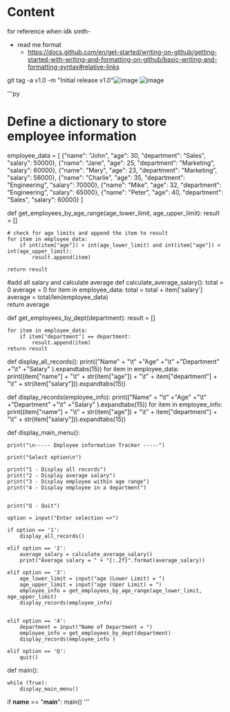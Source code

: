 # Content
for reference when idk smth-

- read me format
  + https://docs.github.com/en/get-started/writing-on-github/getting-started-with-writing-and-formatting-on-github/basic-writing-and-formatting-syntax#relative-links

git tag -a v1.0 -m "Initial release v1.0"![image](https://github.com/user-attachments/assets/a251c4f3-b4b3-406d-bd40-9f40fca9d7da)
![image](https://github.com/user-attachments/assets/aec9caf8-f10e-4885-ae75-83ffb0623ad7)


'''py
  # Define a dictionary to store employee information
employee_data = [
    {"name": "John", "age": 30, "department": "Sales", "salary": 50000},
    {"name": "Jane", "age": 25, "department": "Marketing", "salary": 60000},
    {"name": "Mary", "age": 23, "department": "Marketing", "salary": 56000},
    {"name": "Charlie",  "age": 35, "department": "Engineering", "salary": 70000},
    {"name": "Mike", "age": 32, "department": "Engineering", "salary": 65000},
    {"name": "Peter", "age": 40, "department": "Sales", "salary": 60000}
]

def get_employees_by_age_range(age_lower_limit, age_upper_limit):
    result = []

    # check for age limits and append the item to result
    for item in employee_data:
        if int(item["age"]) > int(age_lower_limit) and int(item["age"]) < int(age_upper_limit):
            result.append(item)

    return result
#add all salary and calculate average
def calculate_average_salary():
    total = 0
    average = 0
    for item in employee_data:
        total = total + item['salary']
    average = total/len(employee_data)    
    return average

def get_employees_by_dept(department):
    result = []
    
    for item in employee_data:
        if item["department"] == department:
            result.append(item)
    return result

def display_all_records():
    print(("Name" + "\t" +"Age" +"\t" +"Department" +"\t" +"Salary" ).expandtabs(15))
    for item in employee_data:
        print((item["name"] + "\t" + str(item["age"]) + "\t" + item["department"] + "\t" + str(item["salary"])).expandtabs(15))
        


def display_records(employee_info):
    print(("Name" + "\t" +"Age" +"\t" +"Department" +"\t" +"Salary" ).expandtabs(15))
    for item in employee_info:
        print((item["name"] + "\t" + str(item["age"]) + "\t" + item["department"] + "\t" + str(item["salary"])).expandtabs(15))

def display_main_menu():

    print("\n----- Employee information Tracker -----")

    print("Select option\n")

    print("1 - Display all records")
    print("2 - Display average salary")
    print("3 - Display employee within age range")
    print("4 - Display employee in a department")


    print("Q - Quit")

    option = input("Enter selection =>")

    if option == '1':
        display_all_records()

    elif option == '2':
        average_salary = calculate_average_salary()
        print("Average salary = " + "{:.2f}".format(average_salary))

    elif option == '3':
        age_lower_limit = input("age (Lower Limit) = ")
        age_upper_limit = input("age (Uper Limit) = ")
        employee_info = get_employees_by_age_range(age_lower_limit, age_upper_limit)
        display_records(employee_info)


    elif option == '4':
        department = input("Name of Department = ")
        employee_info = get_employees_by_dept(department)
        display_records(employee_info )

    elif option == 'Q':
        quit()

def main():

    while (True):
        display_main_menu()


if __name__ == "__main__":
    main()
'''


